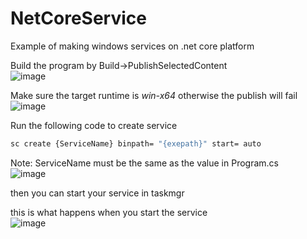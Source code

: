 # NetCoreService
 Example of making windows services on .net core platform

Build the program by Build->PublishSelectedContent  
![image](https://github.com/user-attachments/assets/4102408a-32a7-488a-9979-1ed227052609)  
  
Make sure the target runtime is *win-x64* otherwise the publish will fail  
![image](https://github.com/user-attachments/assets/8059c262-fba3-4a5e-bc2f-4be36948e72a)  
  
Run the following code to create service  
```bat
sc create {ServiceName} binpath= "{exepath}" start= auto
```
Note: ServiceName must be the same as the value in Program.cs  
![image](https://github.com/user-attachments/assets/99ef6505-b699-461c-833c-82601406da5a)


then you can start your service in taskmgr  
  
this is what happens when you start the service  
![image](https://github.com/user-attachments/assets/8b347f88-43b3-4e25-b5c9-1c98c217d735)



